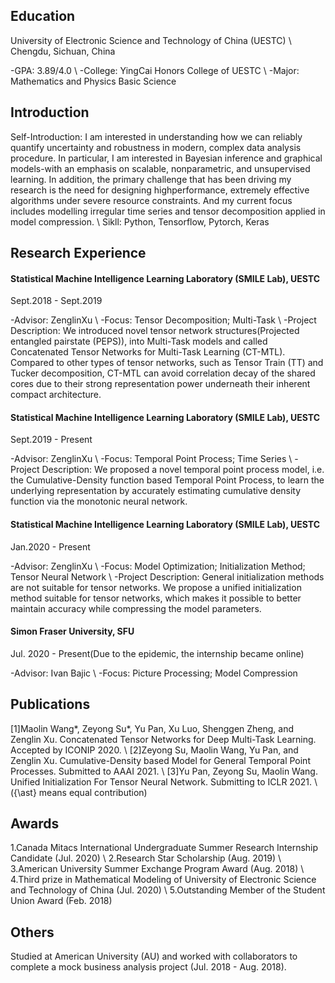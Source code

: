 ## Education
University of Electronic Science and Technology of China (UESTC) \\
Chengdu, Sichuan, China

-GPA: 3.89/4.0 \\
-College: YingCai Honors College of UESTC \\
-Major: Mathematics and Physics Basic Science

## Introduction
Self-Introduction: I am interested in understanding how we can reliably quantify uncertainty and robustness in modern, complex data analysis procedure. In particular, I am interested in Bayesian inference and graphical models-with an emphasis on scalable, nonparametric, and unsupervised learning. In addition, the primary challenge that has been driving my research is the need for designing highperformance, extremely effective algorithms under severe resource constraints. And my current focus includes modelling irregular time series and tensor decomposition applied in model compression. \\
Sikll: Python, Tensorflow, Pytorch, Keras

## Research Experience

#### Statistical Machine Intelligence Learning Laboratory (SMILE Lab), UESTC
Sept.2018 - Sept.2019

-Advisor: ZenglinXu \\
-Focus: Tensor Decomposition; Multi-Task \\
-Project Description: We introduced novel tensor network structures(Projected entangled pairstate (PEPS)), into Multi-Task models and called Concatenated Tensor Networks for Multi-Task Learning (CT-MTL). Compared to other types of tensor networks, such as Tensor Train (TT) and Tucker decomposition, CT-MTL can avoid correlation decay of the shared cores due to their strong representation power underneath their inherent compact architecture.

#### Statistical Machine Intelligence Learning Laboratory (SMILE Lab), UESTC
Sept.2019 - Present

-Advisor: ZenglinXu \\
-Focus: Temporal Point Process; Time Series \\
-Project Description: We proposed a novel temporal point process model, i.e. the Cumulative-Density function based Temporal Point Process, to learn the underlying representation by accurately estimating cumulative density function via the monotonic neural network.

#### Statistical Machine Intelligence Learning Laboratory (SMILE Lab), UESTC
Jan.2020 - Present

-Advisor: ZenglinXu \\
-Focus: Model Optimization; Initialization Method; Tensor Neural Network \\
-Project Description: General initialization methods are not suitable for tensor networks. We propose a unified initialization method suitable for tensor networks, which makes it possible to better maintain accuracy while compressing the model parameters.

#### Simon Fraser University, SFU
Jul. 2020 - Present(Due to the epidemic, the internship became online)

-Advisor: Ivan Bajic \\
-Focus: Picture Processing; Model Compression

## Publications
[1]Maolin Wang*, Zeyong Su*, Yu Pan, Xu Luo, Shenggen Zheng, and Zenglin Xu. Concatenated Tensor Networks for Deep Multi-Task Learning. Accepted by ICONIP 2020. \\
[2]Zeyong Su, Maolin Wang, Yu Pan, and Zenglin Xu. Cumulative-Density based Model for General Temporal Point Processes. Submitted to AAAI 2021. \\
[3]Yu Pan, Zeyong Su, Maolin Wang. Unified Initialization For Tensor Neural Network. Submitting to ICLR 2021. \\
({\ast} means equal contribution)
## Awards
1.Canada Mitacs International Undergraduate Summer Research Internship Candidate (Jul. 2020) \\
2.Research Star Scholarship (Aug. 2019) \\
3.American University Summer Exchange Program Award (Aug. 2018) \\ 
4.Third prize in Mathematical Modeling of University of Electronic Science and Technology of China (Jul. 2020) \\
5.Outstanding Member of the Student Union Award (Feb. 2018)
## Others
Studied at American University (AU) and worked with collaborators to complete a mock business analysis project (Jul. 2018 - Aug. 2018).
